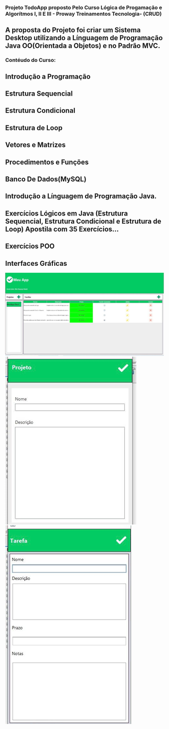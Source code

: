 ### Projeto TodoApp proposto Pelo Curso Lógica de Progamação e Algorítmos I, II E III - Proway Treinamentos Tecnologia- (CRUD)

## A proposta do Projeto foi criar um Sistema Desktop utilizando a Línguagem de Programação Java OO(Orientada a Objetos) e no Padrão MVC.

### Contéudo do Curso: 
## Introdução a Programação
## Estrutura Sequencial
## Estrutura Condicional
## Estrutura de Loop
## Vetores e Matrizes
## Procedimentos e Funções
## Banco De Dados(MySQL)
## Introdução a Línguagem de Programação Java.
## Exercícios Lógicos em Java (Estrutura Sequencial, Estrutura Condicional e Estrutura de Loop) Apostila com 35 Exercícios...
## Exercícios POO
## Interfaces Gráficas


![Tela Início](https://github.com/DanielMacedo7/MeuApp/blob/70c4a1e3d74c4e6e67491662cfdb21907d0a95b7/WhatsApp%20Image%202024-02-29%20at%2014.04.38.jpeg)
![Cadastro de Projeto](https://github.com/DanielMacedo7/MeuApp/blob/afb6ca0f6b88fa9210ce88de2195ba04225a9956/WhatsApp%20Image%202024-02-29%20at%2014.04.39.jpeg)
![Cadastro de Tarefa](https://github.com/DanielMacedo7/MeuApp/blob/afb6ca0f6b88fa9210ce88de2195ba04225a9956/WhatsApp%20Image%202024-02-29%20at%2014.04.40.jpeg)



